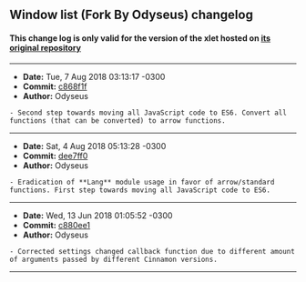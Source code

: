 ## Window list (Fork By Odyseus) changelog

#### This change log is only valid for the version of the xlet hosted on [its original repository](https://gitlab.com/Odyseus/CinnamonTools)

***

- **Date:** Tue, 7 Aug 2018 03:13:17 -0300
- **Commit:** [c868f1f](https://gitlab.com/Odyseus/CinnamonTools/commit/c868f1f)
- **Author:** Odyseus

```
- Second step towards moving all JavaScript code to ES6. Convert all functions (that can be converted) to arrow functions.

```

***

- **Date:** Sat, 4 Aug 2018 05:13:28 -0300
- **Commit:** [dee7ff0](https://gitlab.com/Odyseus/CinnamonTools/commit/dee7ff0)
- **Author:** Odyseus

```
- Eradication of **Lang** module usage in favor of arrow/standard functions. First step towards moving all JavaScript code to ES6.

```

***

- **Date:** Wed, 13 Jun 2018 01:05:52 -0300
- **Commit:** [c880ee1](https://gitlab.com/Odyseus/CinnamonTools/commit/c880ee1)
- **Author:** Odyseus

```
- Corrected settings changed callback function due to different amount of arguments passed by different Cinnamon versions.

```

***
